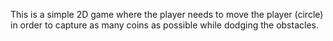 This is a simple 2D game where the player needs to move the player (circle) in order to capture as many coins as possible while dodging the obstacles.
